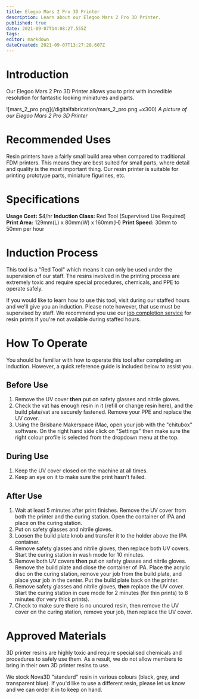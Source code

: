 ```yaml
---
title: Elegoo Mars 2 Pro 3D Printer
description: Learn about our Elegoo Mars 2 Pro 3D Printer.
published: true
date: 2021-09-07T14:08:27.555Z
tags: 
editor: markdown
dateCreated: 2021-09-07T13:27:28.607Z
---
```


# Introduction
Our Elegoo Mars 2 Pro 3D Printer allows you to print with incredible resolution for fantastic looking miniatures and parts.

![mars_2_pro.png](/digitalfabrication/mars_2_pro.png =x300)
*A picture of our Elegoo Mars 2 Pro 3D Printer*

# Recommended Uses
Resin printers have a fairly small build area when compared to traditional FDM printers. This means they are best suited for small parts, where detail and quality is the most important thing. Our resin printer is suitable for printing prototype parts, miniature figurines, etc.

# Specifications
**Usage Cost:** $4/hr
**Induction Class:** Red Tool (Supervised Use Required)
**Print Area:** 129mm(L) x 80mm(W) x 160mm(H)
**Print Speed:** 30mm to 50mm per hour

# Induction Process
This tool is a "Red Tool" which means it can only be used under the supervision of our staff. The resins involved in the printing process are extremely toxic and require special procedures, chemicals, and PPE to operate safely.

If you would like to learn how to use this tool, visit during our staffed hours and we'll give you an induction. Please note however, that use must be supervised by staff. We recommend you use our [job completion service](/services/job-completion) for resin prints if you're not available during staffed hours.

# How To Operate
You should be familiar with how to operate this tool after completing an induction. However, a quick reference guide is included below to assist you.

## Before Use
1. Remove the UV cover **then** put on safety glasses and nitrile gloves.
2. Check the vat has enough resin in it (refill or change resin here), and the build plate/vat are securely fastened. Remove your PPE and replace the UV cover.
2. Using the Brisbane Makerspace iMac, open your job with the "chitubox" software. On the right hand side click on "Settings" then make sure the right colour profile is selected from the dropdown menu at the top.

## During Use
1. Keep the UV cover closed on the machine at all times.
2. Keep an eye on it to make sure the print hasn't failed.

## After Use
1. Wait at least 5 minutes after print finishes. Remove the UV cover from both the printer and the curing station. Open the container of IPA and place on the curing station.
2. Put on safety glasses and nitrile gloves.
3. Loosen the build plate knob and transfer it to the holder above the IPA container.
4. Remove safety glasses and nitrile gloves, then replace both UV covers. Start the curing station in wash mode for 10 minutes.
5. Remove both UV covers **then** put on safety glasses and nitrile gloves. Remove the build plate and close the container of IPA. Place the acrylic disc on the curing station, remove your job from the build plate, and place your job in the center. Put the build plate back on the printer.
6. Remove safety glasses and nitrile gloves, **then** replace the UV cover. Start the curing station in cure mode for 2 minutes (for thin prints) to 8 minutes (for very thick prints).
7. Check to make sure there is no uncured resin, then remove the UV cover on the curing station, remove your job, then replace the UV cover.

# Approved Materials
3D printer resins are highly toxic and require specialised chemicals and procedures to safely use them. As a result, we do not allow members to bring in their own 3D printer resins to use.

We stock Nova3D "standard" resin in various colours (black, grey, and transparent blue). If you'd like to use a different resin, please let us know and we can order it in to keep on hand.